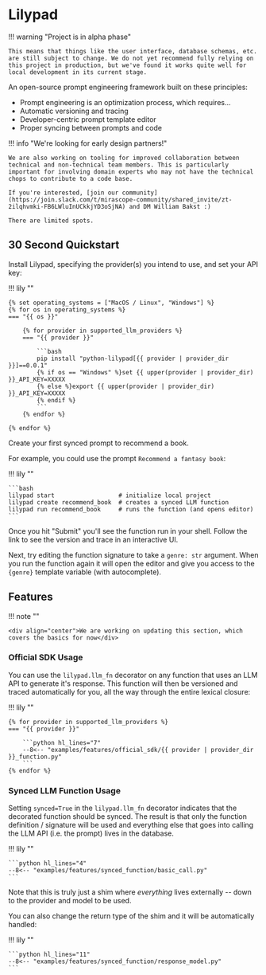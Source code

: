 # Lilypad

!!! warning "Project is in alpha phase"

    This means that things like the user interface, database schemas, etc. are still subject to change. We do not yet recommend fully relying on this project in production, but we've found it works quite well for local development in its current stage.

An open-source prompt engineering framework built on these principles:

- Prompt engineering is an optimization process, which requires...
- Automatic versioning and tracing
- Developer-centric prompt template editor
- Proper syncing between prompts and code

!!! info "We're looking for early design partners!"

    We are also working on tooling for improved collaboration between technical and non-technical team members. This is particularly important for involving domain experts who may not have the technical chops to contribute to a code base.

    If you're interested, [join our community](https://join.slack.com/t/mirascope-community/shared_invite/zt-2ilqhvmki-FB6LWluInUCkkjYD3oSjNA) and DM William Bakst :)

    There are limited spots.

## 30 Second Quickstart

Install Lilypad, specifying the provider(s) you intend to use, and set your API key:

!!! lily ""

    {% set operating_systems = ["MacOS / Linux", "Windows"] %}
    {% for os in operating_systems %}
    === "{{ os }}"

        {% for provider in supported_llm_providers %}
        === "{{ provider }}"

            ```bash
            pip install "python-lilypad[{{ provider | provider_dir }}]==0.0.1"
            {% if os == "Windows" %}set {{ upper(provider | provider_dir) }}_API_KEY=XXXXX
            {% else %}export {{ upper(provider | provider_dir) }}_API_KEY=XXXXX
            {% endif %}
            ```
        {% endfor %}

    {% endfor %}

Create your first synced prompt to recommend a book.

For example, you could use the prompt `Recommend a fantasy book`:

!!! lily ""

    ```bash
    lilypad start                  # initialize local project
    lilypad create recommend_book  # creates a synced LLM function
    lilypad run recommend_book     # runs the function (and opens editor)
    ```

Once you hit "Submit" you'll see the function run in your shell. Follow the link to see the version and trace in an interactive UI.

Next, try editing the function signature to take a `genre: str` argument. When you run the function again it will open the editor and give you access to the `{genre}` template variable (with autocomplete).

## Features

!!! note ""

    <div align="center">We are working on updating this section, which covers the basics for now</div>

### Official SDK Usage

You can use the `lilypad.llm_fn` decorator on any function that uses an LLM API to generate it's response. This function will then be versioned and traced automatically for you, all the way through the entire lexical closure:

!!! lily ""

    {% for provider in supported_llm_providers %}
    === "{{ provider }}"

        ```python hl_lines="7"
        --8<-- "examples/features/official_sdk/{{ provider | provider_dir }}_function.py"
        ```
    {% endfor %}

### Synced LLM Function Usage

Setting `synced=True` in the `lilypad.llm_fn` decorator indicates that the decorated function should be synced. The result is that only the function definition / signature will be used and everything else that goes into calling the LLM API (i.e. the prompt) lives in the database.

!!! lily ""

    ```python hl_lines="4"
    --8<-- "examples/features/synced_function/basic_call.py"
    ```

Note that this is truly just a shim where _everything_ lives externally -- down to the provider and model to be used.

You can also change the return type of the shim and it will be automatically handled:

!!! lily ""

    ```python hl_lines="11"
    --8<-- "examples/features/synced_function/response_model.py"
    ```
